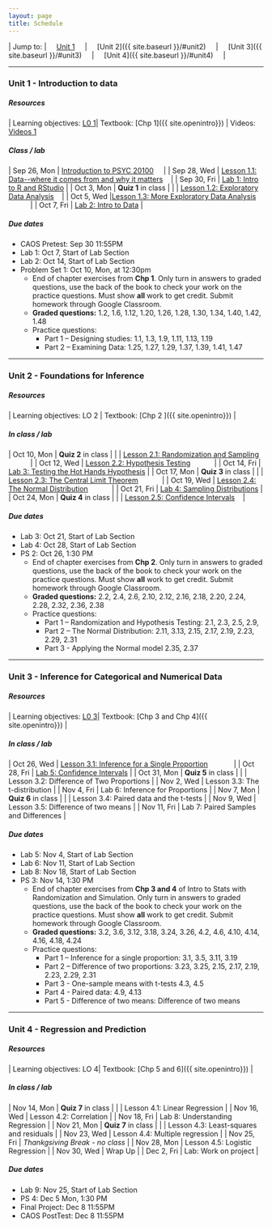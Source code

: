 ```yaml
---
layout: page
title: Schedule
---
```


| Jump to: | &nbsp;&nbsp;&nbsp; [Unit 1]({{site.baseurl}}/info//#unit1) &nbsp;&nbsp;&nbsp; | &nbsp;&nbsp;&nbsp; [Unit 2]({{ site.baseurl }}/#unit2) &nbsp;&nbsp;&nbsp; | &nbsp;&nbsp;&nbsp; [Unit 3]({{ site.baseurl }}/#unit3) &nbsp;&nbsp;&nbsp; | &nbsp;&nbsp;&nbsp; [Unit 4]({{ site.baseurl }}/#unit4) &nbsp;&nbsp;&nbsp; |

* * *

### <a name="unit1"></a> Unit 1 - Introduction to data 

##### Resources

| Learning objectives: [L0 1]({{site.baseurl}}/los/#unit1)| Textbook: [Chp 1]({{ site.openintro}}) | Videos: [Videos 1](https://www.youtube.com/watch?list=PLkIselvEzpM6pZ76FD3NoCvvgkj_p-dE8&v=nEHFF1ADpWE)

##### Class / lab

| Sep 26, Mon  | [Introduction to PSYC 20100](post/slides/intro.pdf) &nbsp;&nbsp;&nbsp;[<i class="fa fa-print"></i>](post/slides/introH.pdf)   |
| Sep 28, Wed  | [Lesson 1.1: Data--where it comes from and why it matters](post/slides/data.pdf) &nbsp;&nbsp;&nbsp;[<i class="fa fa-print"></i>](post/slides/dataH.pdf)|
| Sep 30, Fri  | [Lab 1: Intro to R and RStudio](post/labs/intro_to_r.html) |
| Oct 3, Mon   |  **Quiz 1** in class |
|              | [Lesson 1.2: Exploratory Data Analysis](post/slides/eda.pdf) &nbsp;&nbsp;&nbsp;[<i class="fa fa-print"></i>](post/slides/edaH.pdf)|
| Oct 5, Wed   |[Lesson 1.3: More Exploratory Data Analysis](post/slides/more_eda.pdf) &nbsp;&nbsp;&nbsp;[<i class="fa fa-print"></i>](post/slides/more_edaH.pdf) &nbsp;&nbsp;&nbsp;[<i class="fa fa-file-code-o"></i>](post/rmd/class_demo.Rmd) &nbsp;&nbsp;&nbsp;[<i class="fa fa-file-pdf-o"></i>](post/slides/class_demo.pdf)|
| Oct 7, Fri   | [Lab 2: Intro to Data](post/labs/intro_to_data.html) |

##### Due dates

* CAOS Pretest: Sep 30 11:55PM 
* Lab 1: Oct 7, Start of Lab Section 
* Lab 2: Oct 14, Start of Lab Section 
* Problem Set 1: Oct 10, Mon, at 12:30pm
  * End of chapter exercises from **Chp 1**. Only turn in answers to graded questions,
  use the back of the book to check your work on the practice questions. Must show 
  **all** work to get credit. Submit homework through Google Classroom.
  * **Graded questions:** 1.2, 1.6, 1.12, 1.20, 1.26, 1.28, 1.30, 1.34, 1.40, 1.42, 1.48
  * Practice questions: 
      + Part 1 – Designing studies: 1.1, 1.3, 1.9, 1.11, 1.13, 1.19
      + Part 2 – Examining Data: 1.25, 1.27, 1.29, 1.37, 1.39, 1.41, 1.47
      
* * *

### <a name="unit2"></a> Unit 2 - Foundations for Inference

##### Resources

| Learning objectives: LO 2 | Textbook: [Chp 2 ]({{ site.openintro}}) |

##### In class / lab

| Oct 10, Mon  |  **Quiz 2** in class |
|              | [Lesson 2.1: Randomization and Sampling](post/slides/random.pdf) &nbsp;&nbsp;&nbsp;[<i class="fa fa-print"></i>](post/slides/randomH.pdf) &nbsp;&nbsp;&nbsp;[<i class="fa fa-file-code-o"></i>](post/rmd/gender.Rmd) &nbsp;&nbsp;&nbsp;[<i class="fa fa-file-pdf-o"></i>](post/slides/gender.pdf)|
| Oct 12, Wed  | [Lesson 2.2: Hypothesis Testing](post/slides/ht.pdf) &nbsp;&nbsp;&nbsp;[<i class="fa fa-print"></i>](post/slides/htH.pdf) &nbsp;&nbsp;&nbsp;[<i class="fa fa-file-code-o"></i>](post/rmd/cardiac.Rmd) &nbsp;&nbsp;&nbsp;[<i class="fa fa-file-pdf-o"></i>](post/slides/cardiac.pdf)|
| Oct 14, Fri  | [Lab 3: Testing the Hot Hands Hypothesis](post/labs/hypothesis_testing.html) |
| Oct 17, Mon  | **Quiz 3** in class |
|              |  [Lesson 2.3: The Central Limit Theorem](post/slides/clt.pdf) &nbsp;&nbsp;&nbsp;[<i class="fa fa-print"></i>](post/slides/cltH.pdf) &nbsp;&nbsp;&nbsp;[<i class="fa fa-file-code-o"></i>](post/rmd/sample_size.R) &nbsp;&nbsp;&nbsp;[<i class="fa fa-cog"></i>](post/rmd/app.R)|
| Oct 19, Wed  | [Lesson 2.4: The Normal Distribution](post/slides/normal.pdf) &nbsp;&nbsp;&nbsp;[<i class="fa fa-print"></i>](post/slides/normalH.pdf) &nbsp;&nbsp;&nbsp;[<i class="fa fa-file-code-o"></i>](post/rmd/normal_demo.Rmd) &nbsp;&nbsp;&nbsp;[<i class="fa fa-file-pdf-o"></i>](post/slides/normal_demo.pdf)| 
| Oct 21, Fri  | [Lab 4: Sampling Distributions](post/labs/sampling_distributions.html) |
| Oct 24, Mon  | **Quiz 4** in class |
|              | [Lesson 2.5: Confidence Intervals](post/slides/cis.pdf) &nbsp;&nbsp;&nbsp;[<i class="fa fa-print"></i>](post/slides/cisH.pdf)| 

##### Due dates

* Lab 3: Oct 21, Start of Lab Section
* Lab 4: Oct 28, Start of Lab Section
* PS 2: Oct 26, 1:30 PM
  * End of chapter exercises from **Chp 2**. Only turn in answers to graded questions,
  use the back of the book to check your work on the practice questions. Must show 
  **all** work to get credit. Submit homework through Google Classroom.
  * **Graded questions:** 2.2, 2.4, 2.6, 2.10, 2.12, 2.16, 2.18, 2.20, 2.24, 2.28, 2.32, 2.36, 2.38
  * Practice questions: 
      + Part 1 – Randomization and Hypothesis Testing: 2.1, 2.3, 2.5, 2.9, 
      + Part 2 – The Normal Distribution: 2.11, 3.13, 2.15, 2.17, 2.19, 2.23, 2.29, 2.31
      + Part 3 - Applying the Normal model 2.35, 2.37
 
* * *

### <a name="unit3"></a> Unit 3 - Inference for Categorical and Numerical Data

##### Resources

| Learning objectives: [L0 3]({{site.baseurl}}/los/#unit3)| Textbook: [Chp 3 and Chp 4]({{ site.openintro}}) |

##### In class / lab

| Oct 26, Wed | [Lesson 3.1: Inference for a Single Proportion](post/slides/one_prop.pdf) &nbsp;&nbsp;&nbsp;[<i class="fa fa-print"></i>](post/slides/one_propH.pdf) &nbsp;&nbsp;&nbsp;[<i class="fa fa-file-code-o"></i>](post/rmd/one_prop_clt.Rmd) &nbsp;&nbsp;&nbsp;[<i class="fa fa-file-pdf-o"></i>](post/slides/one_prop_clt.pdf) |
| Oct 28, Fri | [Lab 5: Confidence Intervals](post/labs/confidence_intervals.html) |
| Oct 31, Mon | **Quiz 5** in class |
|             | Lesson 3.2: Difference of Two Proportions |
| Nov 2, Wed  | Lesson 3.3: The t-distribution |
| Nov 4, Fri  | Lab 6: Inference for Proportions |
| Nov 7, Mon  | **Quiz 6** in class |
|             | Lesson 3.4: Paired data and the t-tests |
| Nov 9, Wed  | Lesson 3.5: Difference of two means |
| Nov 11, Fri | Lab 7: Paired Samples and Differences |

##### Due dates

* Lab 5: Nov 4, Start of Lab Section
* Lab 6: Nov 11, Start of Lab Section
* Lab 8: Nov 18, Start of Lab Section
* PS 3: Nov 14, 1:30 PM
  * End of chapter exercises from **Chp 3 and 4** of Intro to Stats with Randomization and Simulation. Only turn in answers to graded questions, use the back of the book to check your work on the practice questions. Must show **all** work to get credit. Submit homework through Google Classroom.
  * **Graded questions:** 3.2, 3.6, 3.12, 3.18, 3.24, 3.26, 4.2, 4.6, 4.10, 4.14, 4.16, 4.18, 4.24
  * Practice questions: 
      + Part 1 – Inference for a single proportion: 3.1, 3.5, 3.11, 3.19 
      + Part 2 – Difference of two proportions: 3.23, 3.25, 2.15, 2.17, 2.19, 2.23, 2.29, 2.31
      + Part 3 - One-sample means with t-tests 4.3, 4.5
      + Part 4 - Paired data: 4.9, 4.13
      + Part 5 - Difference of two means: Difference of two means 


* * *

### <a name="unit4"></a> Unit 4 - Regression and Prediction

##### Resources

| Learning objectives: LO 4| Textbook: [Chp 5 and 6]({{ site.openintro}}) |

##### In class / lab

| Nov 14, Mon | **Quiz 7** in class | 
|             | Lesson 4.1: Linear Regression |
| Nov 16, Wed | Lesson 4.2: Correlation |
| Nov 18, Fri | Lab 8: Understanding Regression |
| Nov 21, Mon | **Quiz 7** in class | 
|             | Lesson 4.3: Least-squares and residuals |
| Nov 23, Wed | Lesson 4.4: Multiple regression |
| Nov 25, Fri  | *Thankgsiving Break - no class*  |
| Nov 28, Mon | Lesson 4.5: Logistic Regression |
| Nov 30, Wed  | Wrap Up |
| Dec 2, Fri  | Lab: Work on project |

##### Due dates
* Lab 9: Nov 25, Start of Lab Section
* PS 4: Dec 5 Mon, 1:30 PM
* Final Project: Dec 8 11:55PM 
* CAOS PostTest: Dec 8 11:55PM 

